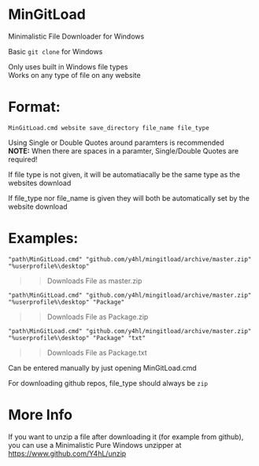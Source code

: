 # MinGitLoad  
  
Minimalistic File Downloader for Windows  
  
Basic ``git clone`` for Windows  
  
Only uses built in Windows file types  
Works on any type of file on any website

# Format:  
  
``MinGitLoad.cmd website save_directory file_name file_type``  
  
Using Single or Double Quotes around paramters is recommended  
**NOTE:** When there are spaces in a paramter, Single/Double Quotes are required!  
  
If file type is not given, it will be automatiacally be the same type as the websites download  
  
If file_type nor file_name is given they will both be automatically set by the website download  
  
# Examples:  
  
``"path\MinGitLoad.cmd" "github.com/y4hl/mingitload/archive/master.zip" "%userprofile%\desktop"``  
>> Downloads File as master.zip  
  
``"path\MinGitLoad.cmd" "github.com/y4hl/mingitload/archive/master.zip" "%userprofile%\desktop" "Package"``  
>> Downloads File as Package.zip  
  
``"path\MinGitLoad.cmd" "github.com/y4hl/mingitload/archive/master.zip" "%userprofile%\desktop" "Package" "txt"``  
>> Downloads File as Package.txt  
  
Can be entered manually by just opening MinGitLoad.cmd  
  
For downloading github repos, file_type should always be ``zip``  
  
# More Info  
  
If you want to unzip a file after downloading it (for example from github),  
you can use a Minimalistic Pure Windows unzipper at https://www.github.com/Y4hL/unzip  
